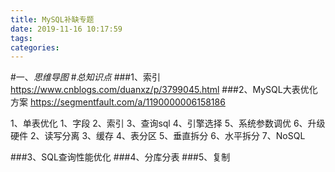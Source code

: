 ```yaml
---
title: MySQL补缺专题
date: 2019-11-16 10:17:59
tags: 
categories: 
---
```

#一、*思维导图*
#*总知识点*
###1、索引
https://www.cnblogs.com/duanxz/p/3799045.html
###2、MySQL大表优化方案
https://segmentfault.com/a/1190000006158186

1、单表优化
	1、字段
	2、索引
	3、查询sql
	4、引擎选择
	5、系统参数调优
	6、升级硬件
2、读写分离
3、缓存
4、表分区
5、垂直拆分
6、水平拆分
7、NoSQL

###3、SQL查询性能优化
###4、分库分表
###5、复制